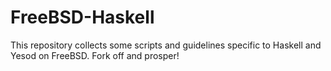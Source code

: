 # FreeBSD-Haskell

This repository collects some scripts and guidelines specific to
Haskell and Yesod on FreeBSD. Fork off and prosper!



